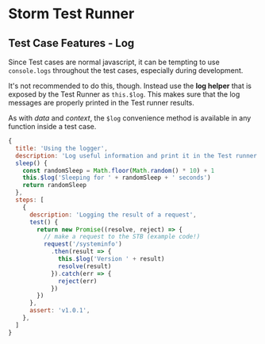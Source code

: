 # Storm Test Runner

## Test Case Features - Log

Since Test cases are normal javascript, it can be tempting to use `console.logs` throughout the test cases, especially during development.

It's not recommended to do this, though. Instead use the **log helper** that is exposed by the Test Runner as `this.$log`. This makes sure that the log messages are properly printed in the Test runner results.

As with *data* and *context*, the `$log` convenience method is available in any function inside a test case.

```js
{
  title: 'Using the logger',
  description: 'Log useful information and print it in the Test runner results',
  sleep() {
    const randomSleep = Math.floor(Math.random() * 10) + 1
    this.$log('Sleeping for ' + randomSleep + ' seconds')
    return randomSleep
  },
  steps: [
    {
      description: 'Logging the result of a request',
      test() {
        return new Promise((resolve, reject) => {
          // make a request to the STB (example code!)
          request('/systeminfo')
            .then(result => {
              this.$log('Version ' + result)
              resolve(result)
            }).catch(err => {
              reject(err)
            })
        })
      },
      assert: 'v1.0.1',
    },
  ]
}
```
